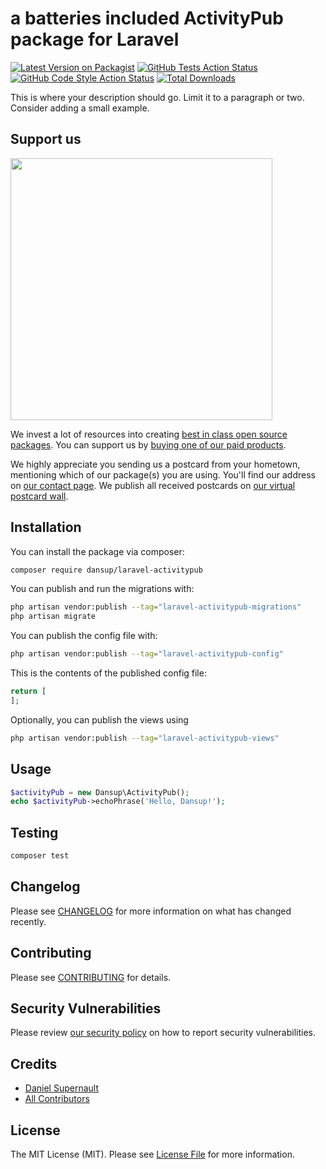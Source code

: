 # a batteries included ActivityPub package for Laravel

[![Latest Version on Packagist](https://img.shields.io/packagist/v/dansup/laravel-activitypub.svg?style=flat-square)](https://packagist.org/packages/dansup/laravel-activitypub)
[![GitHub Tests Action Status](https://img.shields.io/github/actions/workflow/status/dansup/laravel-activitypub/run-tests.yml?branch=main&label=tests&style=flat-square)](https://github.com/dansup/laravel-activitypub/actions?query=workflow%3Arun-tests+branch%3Amain)
[![GitHub Code Style Action Status](https://img.shields.io/github/actions/workflow/status/dansup/laravel-activitypub/fix-php-code-style-issues.yml?branch=main&label=code%20style&style=flat-square)](https://github.com/dansup/laravel-activitypub/actions?query=workflow%3A"Fix+PHP+code+style+issues"+branch%3Amain)
[![Total Downloads](https://img.shields.io/packagist/dt/dansup/laravel-activitypub.svg?style=flat-square)](https://packagist.org/packages/dansup/laravel-activitypub)

This is where your description should go. Limit it to a paragraph or two. Consider adding a small example.

## Support us

[<img src="https://github-ads.s3.eu-central-1.amazonaws.com/laravel-activitypub.jpg?t=1" width="419px" />](https://spatie.be/github-ad-click/laravel-activitypub)

We invest a lot of resources into creating [best in class open source packages](https://spatie.be/open-source). You can support us by [buying one of our paid products](https://spatie.be/open-source/support-us).

We highly appreciate you sending us a postcard from your hometown, mentioning which of our package(s) you are using. You'll find our address on [our contact page](https://spatie.be/about-us). We publish all received postcards on [our virtual postcard wall](https://spatie.be/open-source/postcards).

## Installation

You can install the package via composer:

```bash
composer require dansup/laravel-activitypub
```

You can publish and run the migrations with:

```bash
php artisan vendor:publish --tag="laravel-activitypub-migrations"
php artisan migrate
```

You can publish the config file with:

```bash
php artisan vendor:publish --tag="laravel-activitypub-config"
```

This is the contents of the published config file:

```php
return [
];
```

Optionally, you can publish the views using

```bash
php artisan vendor:publish --tag="laravel-activitypub-views"
```

## Usage

```php
$activityPub = new Dansup\ActivityPub();
echo $activityPub->echoPhrase('Hello, Dansup!');
```

## Testing

```bash
composer test
```

## Changelog

Please see [CHANGELOG](CHANGELOG.md) for more information on what has changed recently.

## Contributing

Please see [CONTRIBUTING](CONTRIBUTING.md) for details.

## Security Vulnerabilities

Please review [our security policy](../../security/policy) on how to report security vulnerabilities.

## Credits

- [Daniel Supernault](https://github.com/dansup)
- [All Contributors](../../contributors)

## License

The MIT License (MIT). Please see [License File](LICENSE.md) for more information.
